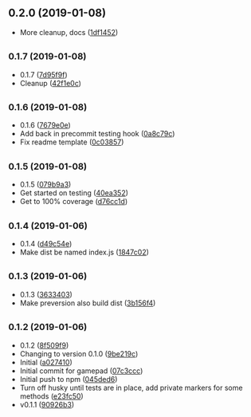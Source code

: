 ## 0.2.0 (2019-01-08)

* More cleanup, docs ([1df1452](https://github.com/vantreeseba/gamepad-events/commit/1df1452))



## <small>0.1.7 (2019-01-08)</small>

* 0.1.7 ([7d95f9f](https://github.com/vantreeseba/gamepad-events/commit/7d95f9f))
* Cleanup ([42f1e0c](https://github.com/vantreeseba/gamepad-events/commit/42f1e0c))



## <small>0.1.6 (2019-01-08)</small>

* 0.1.6 ([7679e0e](https://github.com/vantreeseba/gamepad-events/commit/7679e0e))
* Add back in precommit testing hook ([0a8c79c](https://github.com/vantreeseba/gamepad-events/commit/0a8c79c))
* Fix readme template ([0c03857](https://github.com/vantreeseba/gamepad-events/commit/0c03857))



## <small>0.1.5 (2019-01-08)</small>

* 0.1.5 ([079b9a3](https://github.com/vantreeseba/gamepad-events/commit/079b9a3))
* Get started on testing ([40ea352](https://github.com/vantreeseba/gamepad-events/commit/40ea352))
* Get to 100% coverage ([d76cc1d](https://github.com/vantreeseba/gamepad-events/commit/d76cc1d))



## <small>0.1.4 (2019-01-06)</small>

* 0.1.4 ([d49c54e](https://github.com/vantreeseba/gamepad-events/commit/d49c54e))
* Make dist be named index.js ([1847c02](https://github.com/vantreeseba/gamepad-events/commit/1847c02))



## <small>0.1.3 (2019-01-06)</small>

* 0.1.3 ([3633403](https://github.com/vantreeseba/gamepad-events/commit/3633403))
* Make preversion also build dist ([3b156f4](https://github.com/vantreeseba/gamepad-events/commit/3b156f4))



## <small>0.1.2 (2019-01-06)</small>

* 0.1.2 ([8f509f9](https://github.com/vantreeseba/gamepad-events/commit/8f509f9))
* Changing to version 0.1.0 ([9be219c](https://github.com/vantreeseba/gamepad-events/commit/9be219c))
* Initial ([a027410](https://github.com/vantreeseba/gamepad-events/commit/a027410))
* Initial commit for gamepad ([07c3ccc](https://github.com/vantreeseba/gamepad-events/commit/07c3ccc))
* Initial push to npm ([045ded6](https://github.com/vantreeseba/gamepad-events/commit/045ded6))
* Turn off husky until tests are in place, add private markers for some methods ([e23fc50](https://github.com/vantreeseba/gamepad-events/commit/e23fc50))
* v0.1.1 ([90926b3](https://github.com/vantreeseba/gamepad-events/commit/90926b3))




